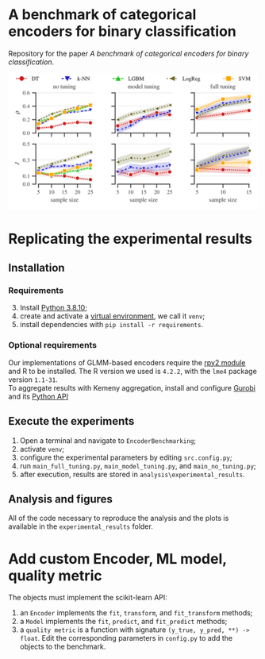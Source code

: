 # A benchmark of categorical encoders for binary classification

Repository for the paper _A benchmark of categorical encoders for binary classification_.

<img alt="Replicability of experimental results" src="analysis/plots/sample_model.png" title="Replicability"/>

# Replicating the experimental results

## Installation

### Requirements
3. Install [Python 3.8.10](https://www.python.org/downloads/release/python-3810/);
2. create and activate a [virtual environment](https://python.land/virtual-environments/virtualenv), we call it `venv`;
3. install dependencies with `pip install -r requirements`.

### Optional requirements
Our implementations of GLMM-based encoders require the [rpy2 module](https://pypi.org/project/rpy2/) and R to be installed.
The R version we used is `4.2.2`, with the `lme4` package version `1.1-31`.\
To aggregate results with Kemeny aggregation, install and configure [Gurobi](https://www.gurobi.com/) and its [Python API](https://pypi.org/project/gurobipy/) 

## Execute the experiments
1. Open a terminal and navigate to `EncoderBenchmarking`;
2. activate `venv`;
3. configure the experimental parameters by editing `src.config.py`;
4. run `main_full_tuning.py`, `main_model_tuning.py`, and `main_no_tuning.py`; 
5. after execution, results are stored in `analysis\experimental_results`.

## Analysis and figures
All of the code necessary to reproduce the analysis and the plots is available in the `experimental_results` folder.

# Add custom Encoder, ML model, quality metric
The objects must implement the scikit-learn API:
1. an `Encoder` implements the `fit`, `transform`, and `fit_transform` methods;
2. a `Model` implements the `fit`, `predict`, and `fit_predict` methods;
3. a `quality metric` is a function with signature `(y_true, y_pred, **) -> float`.
Edit the corresponding parameters in `config.py` to add the objects to the benchmark. 

[//]: # (## Aggregation strategy)

[//]: # (Modify `src.rank_utils.BaseAggregator` with a custom aggregation strategy: )

[//]: # (1. add the method, which operates on the `df` and `rf` dataframes, described in `src.rank_utils.BaseAggregator`;)

[//]: # (2. the method updates `self.aggrf` with a new column of scores for the ranking &#40;they do not have to be actual rankings&#41;)

[//]: # (3. add your method name and method to `self.supported_strategies` and `self.increasing`. The key of `self.increasing` must be the same as in `self.aggrf`)

  